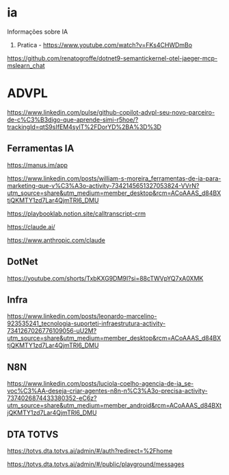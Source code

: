 # ia
Informações sobre IA

1) Pratica - https://www.youtube.com/watch?v=FKs4CHWDmBo

https://github.com/renatogroffe/dotnet9-semantickernel-otel-jaeger-mcp-mslearn_chat

# ADVPL
https://www.linkedin.com/pulse/github-copilot-advpl-seu-novo-parceiro-de-c%C3%B3digo-que-aprende-simi-r5hoe/?trackingId=qtS9sIfEM4syIT%2FDorYD%2BA%3D%3D

## Ferramentas IA

https://manus.im/app

https://www.linkedin.com/posts/william-s-moreira_ferramentas-de-ia-para-marketing-que-v%C3%A3o-activity-7342145651327053824-VVrN?utm_source=share&utm_medium=member_desktop&rcm=ACoAAAS_d84BXtjQKMTY1zd7Lar4QjmTRl6_DMU

https://playbooklab.notion.site/calltranscript-crm

https://claude.ai/

https://www.anthropic.com/claude

## DotNet
https://youtube.com/shorts/TxbKXG9DM9I?si=88cTWVpYQ7xA0XMK

## Infra

https://www.linkedin.com/posts/leonardo-marcelino-923535241_tecnologia-suporteti-infraestrutura-activity-7341267026776109056-uU2M?utm_source=share&utm_medium=member_desktop&rcm=ACoAAAS_d84BXtjQKMTY1zd7Lar4QjmTRl6_DMU

## N8N
https://www.linkedin.com/posts/luciola-coelho-agencia-de-ia_se-voc%C3%AA-deseja-criar-agentes-n8n-n%C3%A3o-precisa-activity-7374026874433380352-eC6z?utm_source=share&utm_medium=member_android&rcm=ACoAAAS_d84BXtjQKMTY1zd7Lar4QjmTRl6_DMU


## DTA TOTVS

https://totvs.dta.totvs.ai/admin/#/auth?redirect=%2Fhome

https://totvs.dta.totvs.ai/admin/#/public/playground/messages
